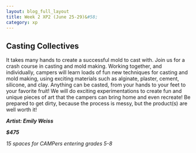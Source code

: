 ```yaml
---
layout: blog_full_layout
title: Week 2 XP2 (June 25-29)&#58; 
category: xp
---
```


## Casting Collectives

It takes many hands to create a successful mold to cast with. Join us for a crash course in casting and mold making. Working together, and individually, campers will learn loads of fun new techniques for casting and mold making, using exciting materials such as alginate, plaster, cement, silicone, and clay. Anything can be casted, from your hands to your feet to your favorite fruit! We will do exciting experimentations to create fun and unique pieces of art that the campers can bring home and even recreate! Be prepared to get dirty, because the process is messy, but the product(s) are well worth it!

**_Artist: Emily Weiss_**



**_$475_**

*15 spaces for CAMPers entering grades 5-8*
